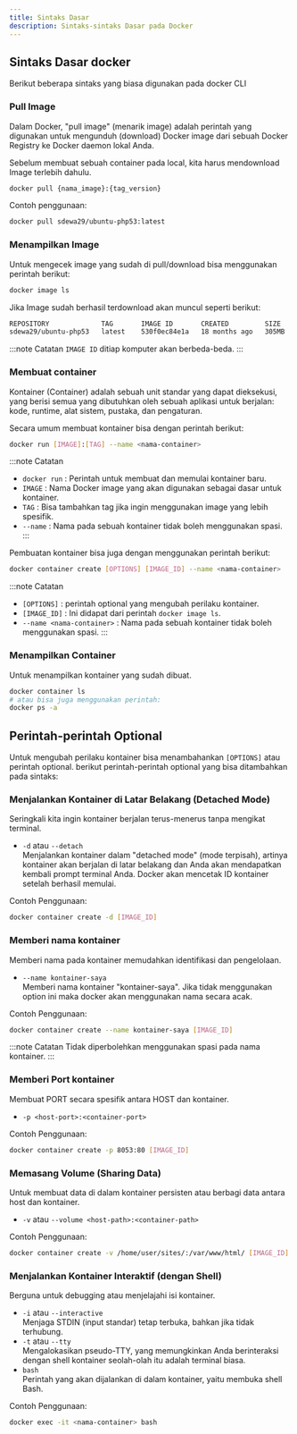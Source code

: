 ```yaml
---
title: Sintaks Dasar
description: Sintaks-sintaks Dasar pada Docker
---
```


## Sintaks Dasar docker
Berikut beberapa sintaks yang biasa digunakan pada docker CLI


### Pull Image
Dalam Docker, "pull image" (menarik image) adalah perintah yang digunakan untuk 
mengunduh (download) Docker image dari sebuah Docker Registry ke Docker daemon lokal Anda.

Sebelum membuat sebuah container pada local, kita harus mendownload Image terlebih dahulu.
```bash
docker pull {nama_image}:{tag_version}
```
Contoh penggunaan:
```bash
docker pull sdewa29/ubuntu-php53:latest
```

### Menampilkan Image
Untuk mengecek image yang sudah di pull/download bisa menggunakan perintah berikut:
```bash
docker image ls
```

Jika Image sudah berhasil terdownload akan muncul seperti berikut:
```bash
REPOSITORY             TAG       IMAGE ID       CREATED         SIZE
sdewa29/ubuntu-php53   latest    530f0ec84e1a   18 months ago   305MB
```

:::note Catatan
`IMAGE ID` ditiap komputer akan berbeda-beda.
:::


### Membuat container
Kontainer (Container) adalah sebuah unit standar yang dapat dieksekusi, 
yang berisi semua yang dibutuhkan oleh sebuah aplikasi untuk berjalan: 
kode, runtime, alat sistem, pustaka, dan pengaturan.

Secara umum membuat kontainer bisa dengan perintah berikut:
```bash
docker run [IMAGE]:[TAG] --name <nama-container>
```
:::note Catatan
- `docker run` : Perintah untuk membuat dan memulai kontainer baru.
- `IMAGE` : Nama Docker image yang akan digunakan sebagai dasar untuk kontainer.
- `TAG` : Bisa tambahkan tag jika ingin menggunakan image yang lebih spesifik.
- `--name` : Nama pada sebuah kontainer tidak boleh menggunakan spasi.
:::


Pembuatan kontainer bisa juga dengan menggunakan perintah berikut:

```bash
docker container create [OPTIONS] [IMAGE_ID] --name <nama-container>
```
:::note Catatan
- `[OPTIONS]` : perintah optional yang mengubah perilaku kontainer.
- `[IMAGE_ID]` : Ini didapat dari perintah `docker image ls`.
- `--name <nama-container>` : Nama pada sebuah kontainer tidak boleh menggunakan spasi.
:::


### Menampilkan Container
Untuk menampilkan kontainer yang sudah dibuat.
```bash
docker container ls
# atau bisa juga menggunakan perintah:
docker ps -a
```


## Perintah-perintah Optional
Untuk mengubah perilaku kontainer bisa menambahankan `[OPTIONS]` atau perintah optional.
berikut perintah-perintah optional yang bisa ditambahkan pada sintaks:

### Menjalankan Kontainer di Latar Belakang (Detached Mode)
Seringkali kita ingin kontainer berjalan terus-menerus tanpa mengikat terminal.
- `-d` atau `--detach`
	<br/>Menjalankan kontainer dalam "detached mode" (mode terpisah), 
	artinya kontainer akan berjalan di latar belakang dan Anda akan mendapatkan kembali prompt terminal Anda. 
	Docker akan mencetak ID kontainer setelah berhasil memulai.
	
Contoh Penggunaan:
```bash
docker container create -d [IMAGE_ID]
```

### Memberi nama kontainer
Memberi nama pada kontainer memudahkan identifikasi dan pengelolaan.
- `--name kontainer-saya`
	<br/>Memberi nama kontainer "kontainer-saya". Jika tidak menggunakan option ini
	maka docker akan menggunakan nama secara acak.
	
Contoh Penggunaan:
```bash
docker container create --name kontainer-saya [IMAGE_ID]
```
:::note Catatan
Tidak diperbolehkan menggunakan spasi pada nama kontainer.
:::

### Memberi Port kontainer
Membuat PORT secara spesifik antara HOST dan kontainer.
- `-p <host-port>:<container-port>`

Contoh Penggunaan:
```bash
docker container create -p 8053:80 [IMAGE_ID]
```

### Memasang Volume (Sharing Data)
Untuk membuat data di dalam kontainer persisten atau berbagi data antara host dan kontainer.

- `-v` atau `--volume <host-path>:<container-path>`

Contoh Penggunaan:
```bash
docker container create -v /home/user/sites/:/var/www/html/ [IMAGE_ID]
```

### Menjalankan Kontainer Interaktif (dengan Shell)
Berguna untuk debugging atau menjelajahi isi kontainer.

- `-i` atau `--interactive` 
	<br/>Menjaga STDIN (input standar) tetap terbuka, bahkan jika tidak terhubung.
- `-t` atau `--tty`
	<br/>Mengalokasikan pseudo-TTY, yang memungkinkan Anda berinteraksi dengan shell 
	kontainer seolah-olah itu adalah terminal biasa.
- `bash`
	<br/>Perintah yang akan dijalankan di dalam kontainer, yaitu membuka shell Bash.
	
Contoh Penggunaan:
```bash
docker exec -it <nama-container> bash
```
